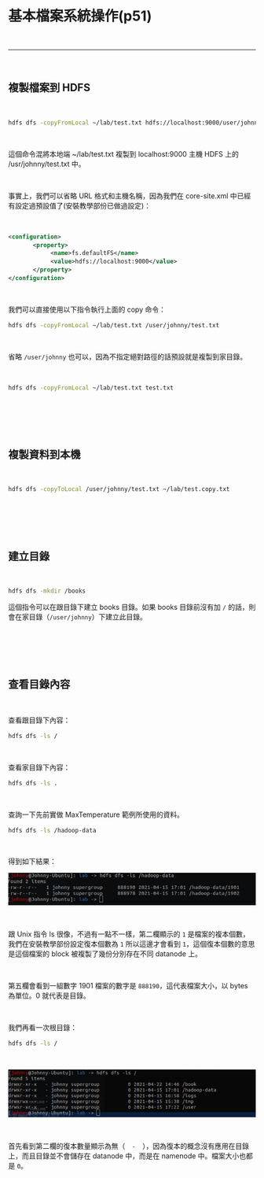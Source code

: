 # 基本檔案系統操作(p51)

<br>

----

<br>

## 複製檔案到 HDFS

<br>

```bash
hdfs dfs -copyFromLocal ~/lab/test.txt hdfs://localhost:9000/user/johnny/test.txt
```

<br>

這個命令混將本地端 ~/lab/test.txt 複製到 localhost:9000 主機 HDFS 上的 /usr/johnny/test.txt 中。

<br>

事實上，我們可以省略 URL 格式和主機名稱，因為我們在 core-site.xml
 中已經有設定過預設值了(安裝教學部份已做過設定)：

<br>

 ```xml
<configuration>
        <property>
             <name>fs.defaultFS</name>
             <value>hdfs://localhost:9000</value>
        </property>
</configuration>
 ```

<br>

我們可以直接使用以下指令執行上面的 copy 命令：

```bash
hdfs dfs -copyFromLocal ~/lab/test.txt /user/johnny/test.txt
```

<br>

省略 `/user/johnny` 也可以，因為不指定絕對路徑的話預設就是複製到家目錄。

<br>

```bash
hdfs dfs -copyFromLocal ~/lab/test.txt test.txt
```

<br>
<br>
<br>
<br>

## 複製資料到本機

<br>

```bash
hdfs dfs -copyToLocal /user/johnny/test.txt ~/lab/test.copy.txt
```

<br>
<br>
<br>
<br>

## 建立目錄

<br>

```bash
hdfs dfs -mkdir /books
```

這個指令可以在跟目錄下建立 books 目錄。如果 books 目錄前沒有加 `/` 的話，則會在家目錄（`/user/johnny`）下建立此目錄。

<br>
<br>
<br>
<br>

## 查看目錄內容

<br>

查看跟目錄下內容：

```bash
hdfs dfs -ls /
```

<br>

查看家目錄下內容：

```bash
hdfs dfs -ls .
```

<br>

查詢一下先前實做 MaxTemperature 範例所使用的資料。

```bash
hdfs dfs -ls /hadoop-data
```

<br>

得到如下結果：

![1](imgs/1.png)

<br>

跟 Unix 指令 ls 很像，不過有一點不一樣，第二欄顯示的 `1` 是檔案的複本個數，我們在安裝教學部份設定復本個數為 `1` 所以這邊才會看到 `1`，這個復本個數的意思是這個檔案的 block 被複製了幾份分別存在不同 datanode 上。

<br>

第五欄會看到一組數字 1901 檔案的數字是 `888190`，這代表檔案大小，以 bytes 為單位。0 就代表是目錄。

<br>

我們再看一次根目錄：

```bash
hdfs dfs -ls /
```

<br>

![2](imgs/2.png)

<br>

首先看到第二欄的復本數量顯示為無（　`-`　），因為復本的概念沒有應用在目錄上，而且目錄並不會儲存在 datanode 中，而是在 namenode 中。檔案大小也都是 `0`。
